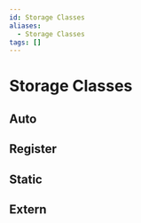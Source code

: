 ```yaml
---
id: Storage Classes
aliases:
  - Storage Classes
tags: []
---
```


# Storage Classes

## Auto 
## Register
## Static
## Extern
